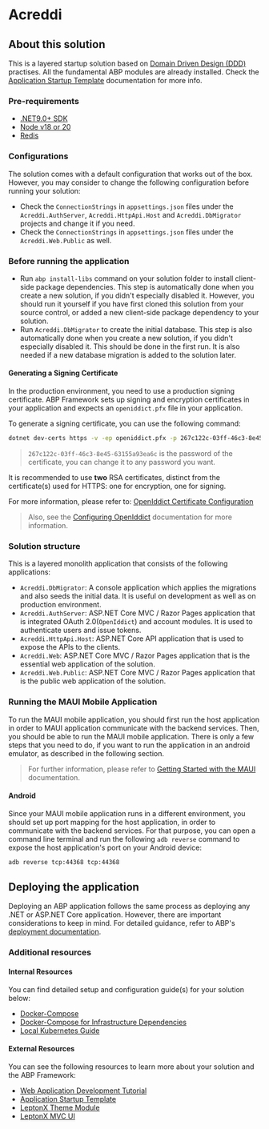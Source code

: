 ﻿# Acreddi

## About this solution

This is a layered startup solution based on [Domain Driven Design (DDD)](https://abp.io/docs/latest/framework/architecture/domain-driven-design) practises. All the fundamental ABP modules are already installed. Check the [Application Startup Template](https://abp.io/docs/latest/solution-templates/layered-web-application) documentation for more info.

### Pre-requirements

* [.NET9.0+ SDK](https://dotnet.microsoft.com/download/dotnet)
* [Node v18 or 20](https://nodejs.org/en)
* [Redis](https://redis.io/)

### Configurations

The solution comes with a default configuration that works out of the box. However, you may consider to change the following configuration before running your solution:

* Check the `ConnectionStrings` in `appsettings.json` files under the `Acreddi.AuthServer`, `Acreddi.HttpApi.Host` and `Acreddi.DbMigrator` projects and change it if you need.
* Check the `ConnectionStrings` in `appsettings.json` files under the `Acreddi.Web.Public` as well.

### Before running the application

* Run `abp install-libs` command on your solution folder to install client-side package dependencies. This step is automatically done when you create a new solution, if you didn't especially disabled it. However, you should run it yourself if you have first cloned this solution from your source control, or added a new client-side package dependency to your solution.
* Run `Acreddi.DbMigrator` to create the initial database. This step is also automatically done when you create a new solution, if you didn't especially disabled it. This should be done in the first run. It is also needed if a new database migration is added to the solution later.

#### Generating a Signing Certificate

In the production environment, you need to use a production signing certificate. ABP Framework sets up signing and encryption certificates in your application and expects an `openiddict.pfx` file in your application.

To generate a signing certificate, you can use the following command:

```bash
dotnet dev-certs https -v -ep openiddict.pfx -p 267c122c-03ff-46c3-8e45-63155a93ea6c
```

> `267c122c-03ff-46c3-8e45-63155a93ea6c` is the password of the certificate, you can change it to any password you want.

It is recommended to use **two** RSA certificates, distinct from the certificate(s) used for HTTPS: one for encryption, one for signing.

For more information, please refer to: [OpenIddict Certificate Configuration](https://documentation.openiddict.com/configuration/encryption-and-signing-credentials.html#registering-a-certificate-recommended-for-production-ready-scenarios)

> Also, see the [Configuring OpenIddict](https://abp.io/docs/latest/Deployment/Configuring-OpenIddict#production-environment) documentation for more information.

### Solution structure

This is a layered monolith application that consists of the following applications:

* `Acreddi.DbMigrator`: A console application which applies the migrations and also seeds the initial data. It is useful on development as well as on production environment.
* `Acreddi.AuthServer`: ASP.NET Core MVC / Razor Pages application that is integrated OAuth 2.0(`OpenIddict`) and account modules. It is used to authenticate users and issue tokens.
* `Acreddi.HttpApi.Host`: ASP.NET Core API application that is used to expose the APIs to the clients.
* `Acreddi.Web`: ASP.NET Core MVC / Razor Pages application that is the essential web application of the solution.
* `Acreddi.Web.Public`: ASP.NET Core MVC / Razor Pages application that is the public web application of the solution.

### Running the MAUI Mobile Application

To run the MAUI mobile application, you should first run the host application in order to MAUI application communicate with the backend services.
Then, you should be able to run the MAUI mobile application. There is only a few steps that you need to do, if you want to run the application in an android emulator, as described in the following section.

> For further information, please refer to [Getting Started with the MAUI](https://abp.io/docs/latest/framework/ui/maui?Tiered=No) documentation.

#### Android

Since your MAUI mobile application runs in a different environment, you should set up port mapping for the host application, in order to communicate with the backend services.
For that purpose, you can open a command line terminal and run the following `adb reverse` command to expose the host application's port on your Android device:

```bash
adb reverse tcp:44368 tcp:44368
```

## Deploying the application

Deploying an ABP application follows the same process as deploying any .NET or ASP.NET Core application. However, there are important considerations to keep in mind. For detailed guidance, refer to ABP's [deployment documentation](https://abp.io/docs/latest/Deployment/Index).

### Additional resources


#### Internal Resources

You can find detailed setup and configuration guide(s) for your solution below:

* [Docker-Compose](./etc/docker-compose/README.md)
* [Docker-Compose for Infrastructure Dependencies](./etc/docker/README.md)
* [Local Kubernetes Guide](./etc/helm/README.md)

#### External Resources
You can see the following resources to learn more about your solution and the ABP Framework:

* [Web Application Development Tutorial](https://abp.io/docs/latest/tutorials/book-store/part-1)
* [Application Startup Template](https://abp.io/docs/latest/startup-templates/application/index)
* [LeptonX Theme Module](https://abp.io/docs/latest/themes/lepton-x/index)
* [LeptonX MVC UI](https://abp.io/docs/latest/themes/lepton-x/mvc)

